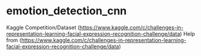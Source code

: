 # emotion_detection_cnn

Kaggle Competition/Dataset (https://www.kaggle.com/c/challenges-in-representation-learning-facial-expression-recognition-challenge/data)
Help from (https://www.kaggle.com/c/challenges-in-representation-learning-facial-expression-recognition-challenge/data)
